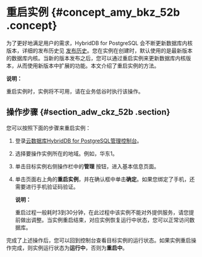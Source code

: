 # 重启实例 {#concept_amy_bkz_52b .concept}

为了更好地满足用户的需求，HybridDB for PostgreSQL 会不断更新数据库内核版本，详细的发布历史见 [发布历史](../../../../intl.zh-CN/产品简介/发布历史.md#)。您在实例在创建时，默认使用的是最新版本的数据库内核。当新的版本发布之后，您可以通过重启实例来更新数据库内核版本，从而使用新版本中扩展的功能。本文介绍了重启实例的方法。

**说明：** 

重启实例时，实例将不可用，请在业务低谷时执行该操作。

## 操作步骤 {#section_adw_ckz_52b .section}

您可以按照下面的步骤来重启实例：

1.  登录[云数据库HybridDB for PostgreSQL管理控制台](https://gpdb.console.aliyun.com)。
2.  选择要操作实例所在的地域。例如，华东1。

3.  单击目标实例右侧操作栏中的**管理** 按钮，进入基本信息页面。

4.  单击页面右上角的**重启实例**，并在确认框中单击**确定**。如果您绑定了手机，还需要进行手机验证码验证。

    **说明：** 

    重启过程一般耗时3到30分钟，在此过程中该实例不能对外提供服务，请您提前做出调整。当实例重启结束，对应实例恢复运行中状态，您可以正常访问数据库。


完成了上述操作后，您可以回到控制台查看目标实例的运行状态。如果实例重启操作完成，则实例运行状态为**运行中**，否则为**重启中**。

